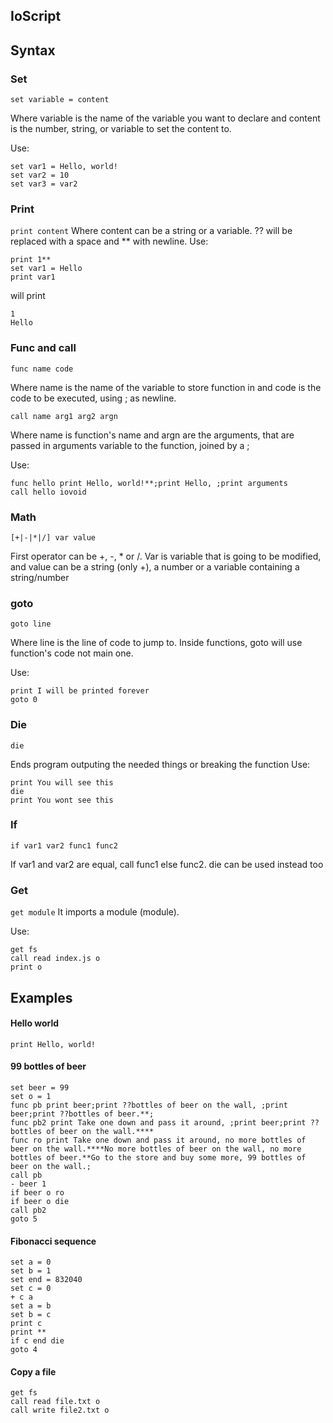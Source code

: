 IoScript
--------
## Syntax
### Set
`set variable = content`

Where variable is the name of the variable you want to declare and content is the number, string, or variable to set the content to.

Use:
```
set var1 = Hello, world!
set var2 = 10
set var3 = var2
```
### Print
`print content`
Where content can be a string or a variable.
?? will be replaced with a space and ** with newline.
Use:
```
print 1**
set var1 = Hello
print var1
```
will print
```
1
Hello
```
### Func and call
`func name code`

Where name is the name of the variable to store function in and code is the code to be executed, using ; as newline.

`call name arg1 arg2 argn`

Where name is function's name and argn are the arguments, that are passed in arguments variable to the function, joined by a ;

Use:
```
func hello print Hello, world!**;print Hello, ;print arguments
call hello iovoid
```
### Math
`[+|-|*|/] var value`

First operator can be +, -, * or /. Var is variable that is going to be modified, and value can be a string (only +), a number or a variable containing a string/number
### goto
`goto line`

Where line is the line of code to jump to.
Inside functions, goto will use function's code not main one.

Use:
```
print I will be printed forever
goto 0
```
### Die
`die`

Ends program outputing the needed things or breaking the function
Use:
```
print You will see this
die
print You wont see this
```
### If
`if var1 var2 func1 func2`

If var1 and var2 are equal, call func1 else func2.
die can be used instead too
### Get
`get module`
It imports a module (module).

Use:
```
get fs
call read index.js o
print o
```
## Examples
#### Hello world
```
print Hello, world!
```
#### 99 bottles of beer
```
set beer = 99
set o = 1
func pb print beer;print ??bottles of beer on the wall, ;print beer;print ??bottles of beer.**;
func pb2 print Take one down and pass it around, ;print beer;print ??bottles of beer on the wall.****
func ro print Take one down and pass it around, no more bottles of beer on the wall.****No more bottles of beer on the wall, no more bottles of beer.**Go to the store and buy some more, 99 bottles of beer on the wall.;
call pb
- beer 1
if beer o ro
if beer o die
call pb2
goto 5
```
#### Fibonacci sequence
```
set a = 0
set b = 1
set end = 832040
set c = 0
+ c a
set a = b
set b = c
print c
print **
if c end die
goto 4
```

#### Copy a file
```
get fs
call read file.txt o
call write file2.txt o
```
